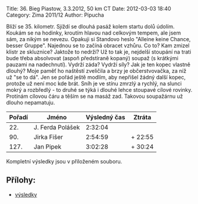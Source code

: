 Title: 36. Bieg Piastow, 3.3.2012, 50 km CT
Date: 2012-03-03 18:40
Category: Zima 2011/12
Author: Pipucha

Blíží se 35. kilometr. Sjíždí se dlouhá pasáž kolem startu dolů údolím. Koukám se na hodinky, kroutím hlavou nad celkovým tempem, ale jsem sám, za nikým se nevezu. Opakuji si Standovo heslo "Alleine keine Chance, besser Gruppe". Najednou se to začíná obracet vzhůru. Co to? Kam zmizel klistr ze skluznice? Jaktože to nedrží? Už to tak je, nejdelší stoupání na trati bude třeba absolvovat (aspoň předstíraně kopaný) soupaž (s krátkými pauzami na nadechnutí). Vydrží záda? Vydrží síly? Jak je ten kopec vlastně dlouhý? Moje paměť ho naštěstí zveličila a brzy je občerstvovačka, za níž už "se to dá". Jen se pořád ještě modlím, aby nepřišel žádný další kopec, protože už není moc kde brát. Sníh je ve stínu zmrzlý a rychlý, na slunci mokrý a rozbředlý - to druhé se týká i dlouhé lehce stoupavé cílové rovinky. Protínám cílovou čáru a těším se na masáž zad. Takovou soupažárnu už dlouho nepamatuju.

| Pořadí | Jméno            | Výsledný čas | Ztráta  |
|--------|------------------|--------------|---------|
| 22.    | J. Ferda Polášek | 2:32:04      |         |
| 90.    | Jirka Fišer      | 2:54:59      | + 22:55 |
| 127.   | Jan Pipek        | 3:02:28      | + 30:24 |

Kompletní výsledky jsou v přiloženém souboru.

Přílohy:
--------

- [výsledky]({static}/static/zima-2011-12/biegpiastow2012-50kmct.pdf)

